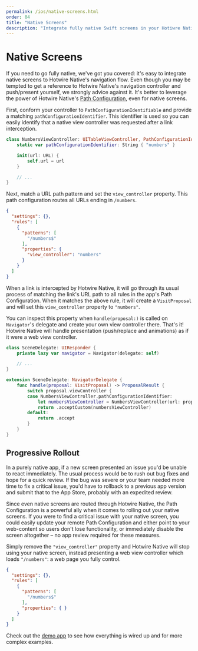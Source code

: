 ```yaml
---
permalink: /ios/native-screens.html
order: 04
title: "Native Screens"
description: "Integrate fully native Swift screens in your Hotiwre Native app."
---
```


# Native Screens

If you need to go fully native, we've got you covered: it's easy to integrate native screens to Hotwire Native's navigation flow. Even though you may be tempted to get a reference to Hotwire Native's navigation controller and push/present yourself, we strongly advice against it. It's better to leverage the power of Hotwire Native's [Path Configuration](/ios/path-configuration), even for native screens.

First, conform your controller to `PathConfigurationIdentifiable` and provide a matching `pathConfigurationIdentifier`. This identifier is used so you can easily identify that a native view controller was requested after a link interception.

```swift
class NumbersViewController: UITableViewController, PathConfigurationIdentifiable {
    static var pathConfigurationIdentifier: String { "numbers" }

    init(url: URL) {
        self.url = url
    }

    // ...
}
```

Next, match a URL path pattern and set the `view_controller` property. This path configuration routes all URLs ending in `/numbers`.

```json
{
  "settings": {},
  "rules": [
    {
      "patterns": [
        "/numbers$"
      ],
      "properties": {
        "view_controller": "numbers"
      }
    }
  ]
}
```

When a link is intercepted by Hotwire Native, it will go through its usual process of matching the link's URL path to all rules in the app's Path Configuration. When it matches the above rule, it will create a `VisitProposal` and will set this `view_controller` property to `"numbers"`.

You can inspect this property when `handle(proposal:)` is called on `Navigator`'s delegate and create your own view controller there. That's it! Hotwire Native will handle presentation (push/replace and animations) as if it were a web view controller.

```swift
class SceneDelegate: UIResponder {
    private lazy var navigator = Navigator(delegate: self)

    // ...
}

extension SceneDelegate: NavigatorDelegate {
    func handle(proposal: VisitProposal) -> ProposalResult {
        switch proposal.viewController {
        case NumbersViewController.pathConfigurationIdentifier:
            let numbersViewController = NumbersViewController(url: proposal.url)
            return .acceptCustom(numbersViewController)
        default:
            return .accept
        }
    }
}
```

## Progressive Rollout

In a purely native app, if a new screen presented an issue you'd be unable to react immediately. The usual process would be to rush out bug fixes and hope for a quick review. If the bug was severe or your team needed more time to fix a critical issue, you'd have to rollback to a previous app version and submit that to the App Store, probably with an expedited review.

Since even native screens are routed through Hotwire Native, the Path Configuration is a powerful ally when it comes to rolling out your native screens. If you were to find a critical issue with your native screen, you could easily update your remote Path Configuration and either point to your web-content so users don't lose functionality, or immediately disable the screen altogether – no app review required for these measures.

Simply remove the `"view_controller"` property and Hotwire Native will stop using your native screen, instead presenting a web view controller which loads `"/numbers"`: a web page you fully control.

```json
{
  "settings": {},
  "rules": [
    {
      "patterns": [
        "/numbers$"
      ],
      "properties": { }
    }
  ]
}
```

Check out the [demo app](https://github.com/hotwired/hotwire-native-ios/tree/main/Demo) to see how everything is wired up and for more complex examples.
